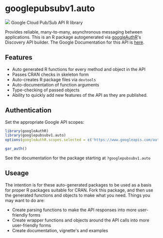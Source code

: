 # googlepubsubv1.auto
![](http://www.google.com/images/icons/product/search-32.gif)
Google Cloud Pub/Sub API R library

Provides reliable, many-to-many, asynchronous messaging between applications.
This is an R package autogenerated via [googleAuthR](http://code.markedmondson.me/googleAuthR)'s Discovery API builder. 
The Google Documentation for this API is [here](https://cloud.google.com/pubsub/docs).

## Features 
 * Auto generated R functions for every method and object in the API
 * Passes CRAN checks in skeleton form
 * Auto-creates R package files via `devtools`
 * Auto-documentation of function arguments
 * Type-checking of passed objects
 * Ability to quickly add new features of the API as they are published.

## Authentication
Set the appropriate Google API scopes:

```r
library(googleAuthR)
library(googlepubsubv1.auto)
options(googleAuthR.scopes.selected = c('https://www.googleapis.com/auth/cloud-platform', 'https://www.googleapis.com/auth/pubsub'))

gar_auth()
```
 See the documentation for the package starting at `?googlepubsubv1.auto`
## Useage
The intention is for these auto-generated packages to be used as a basis for proper R packages suitable for CRAN.
Fork this package, and then use the generated functions and objects to make what you need.
Things you may want to do are:
* Create parsing functions to make the API responses into more user-friendly forms
* Create wrapper functions and objects around the API calls into more user-friendly forms
* Create documentation, vignette's and examples

